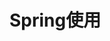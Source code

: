


# Spring使用  
<!-- 

 将Bean放入Spring容器中的五种方式
 https://mp.weixin.qq.com/s/pr_53KoW1uR7tP7ubt-nnw
-->

